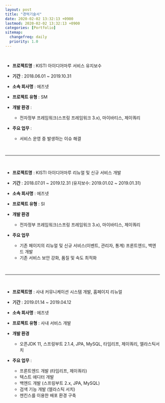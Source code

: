 ```yaml
---
layout: post
title: "경력기술서"
date: 2020-02-02 13:32:13 +0900
lastmod: 2020-02-02 13:32:13 +0900
categories: [Portfolio]
sitemap:
  changefreq: daily
  priority: 1.0
---
```


<br/>

- **프로젝트명** : KISTI 아이디어마루 서비스 유지보수

- **기간** : 2018.06.01 ~ 2019.10.31

- **소속 회사명** : 에즈넷

- **프로젝트 유형** : SM

- **개발 환경** :

  - 전자정부 프레임워크(스프링 프레임워크 3.x), 마이바티스, 제이쿼리

- **주요 업무** :
  - 서비스 운영 중 발생하는 이슈 해결

<br/>

---

<br/>

- **프로젝트명** : KISTI 아이디어마루 리뉴얼 및 신규 서비스 개발

- **기간** : 2018.07.01 ~ 2019.12.31 (유지보수: 2019.01.02 ~ 2019.01.31)

- **소속 회사명** : 에즈넷

- **프로젝트 유형** : SI

- **개발 환경**

  - 전자정부 프레임워크(스프링 프레임워크 3.x), 마이바티스, 제이쿼리

- **주요 업무**
  - 기존 페이지의 리뉴얼 및 신규 서비스(이벤트, 관리자, 통계) 프론트엔드, 백엔드 개발
  - 기존 서비스 보안 강화, 품질 및 속도 최적화

<br/>

---

<br/>

- **프로젝트명** : 사내 커뮤니케이션 시스템 개발, 홈페이지 리뉴얼

- **기간** : 2019.01.14 ~ 2019.04.12

- **소속 회사명** : 에즈넷

- **프로젝트 유형** : 사내 서비스 개발

- **개발 환경**

  - 오픈JDK 11, 스프링부트 2.1.4, JPA, MySQL, 타임리프, 제이쿼리, 엘라스틱서치

- **주요 업무** :
  - 프론트엔드 개발 (타임리프, 제이쿼리)
  - 텍스트 에디터 개발
  - 백엔드 개발 (스프링부트 2.x, JPA, MySQL)
  - 검색 기능 개발 (엘라스틱 서치)
  - 젠킨스를 이용한 배포 환경 구축
